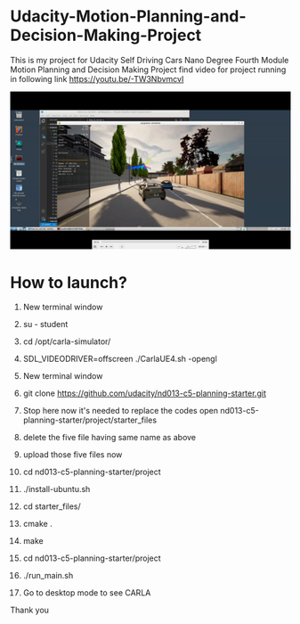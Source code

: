 # Udacity-Motion-Planning-and-Decision-Making-Project
This is my project for Udacity Self Driving Cars Nano Degree Fourth Module Motion Planning and Decision Making Project
find video for project running in following link
https://youtu.be/-TW3NbvmcvI

<img src='Images/1.png'/>

# How to launch?
1. New terminal window
2. su - student 
3. cd /opt/carla-simulator/
4. SDL_VIDEODRIVER=offscreen ./CarlaUE4.sh -opengl

5. New terminal window
6. git clone https://github.com/udacity/nd013-c5-planning-starter.git
7. Stop here now it's needed to replace the codes open nd013-c5-planning-starter/project/starter_files
8. delete the five file having same name as above
9. upload those five files now
10. cd nd013-c5-planning-starter/project
11. ./install-ubuntu.sh
12. cd starter_files/
13. cmake .
14. make
15. cd nd013-c5-planning-starter/project
16. ./run_main.sh
17. Go to desktop mode to see CARLA

Thank you
